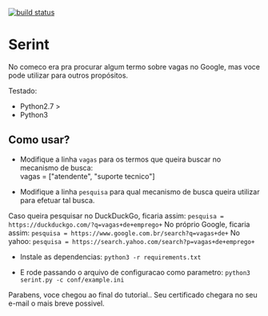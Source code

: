 [![build status](https://travis-ci.org/wvoliveira/serint.svg?branch=master)](https://travis-ci.org/wvoliveira/serint)
# Serint

No comeco era pra procurar algum termo sobre vagas no Google, mas voce pode utilizar para outros propósitos.  

Testado:
- Python2.7 >
- Python3 


Como usar?
----------

- Modifique a linha `vagas` para os termos que queira buscar no mecanismo de busca:  
vagas = ["atendente", "suporte tecnico"]

- Modifique a linha `pesquisa` para qual mecanismo de busca queira utilizar para efetuar tal busca.  

Caso queira pesquisar no DuckDuckGo, ficaria assim: `pesquisa = https://duckduckgo.com/?q=vagas+de+emprego+`
No próprio Google, ficaria assim: `pesquisa = https://www.google.com.br/search?q=vagas+de+`
No yahoo: `pesquisa = https://search.yahoo.com/search?p=vagas+de+emprego+`

- Instale as dependencias: `python3 -r requirements.txt`

- E rode passando o arquivo de configuracao como parametro: `python3 serint.py -c conf/example.ini` 

Parabens, voce chegou ao final do tutorial.. Seu certificado chegara no seu e-mail o mais breve possivel. 
